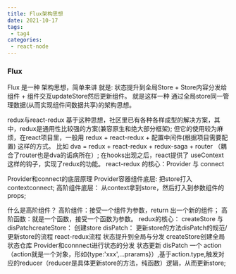 ```yaml
---
title: Flux架构思想
date: 2021-10-17
tags:
 - tag4
categories: 
 - react-node
---
```



### Flux

Flux 是一种 架构思想，简单来讲 就是: 状态提升到全局Store + Store内容分发给组件 + 组件交互updateStore然后更新组件。 就是这样一种 通过全局store同一管理数据(从而实现组件间数据共享)的架构思想。

redux与react-redux
基于这种思想，社区里已有各种各样成型的解决方案，其中，redux是通用性比较强的方案(兼容原生和绝大部分框架); 但它的使用较为麻烦，在react项目里，一般用 redux + react-redux + 配置中间件(根据项目需要配置) 这样的方式。 比如 dva = redux + react-redux + redux-saga + router （耦合了router也是dva的诟病所在）; 在hooks出现之后，react提供了 useContext这样的钩子，实现了redux的功能。 react-redux 的核心：Provider 与 connect

Provider和connect的底层原理
Provider容器组件底层: 把store打入 contextconnect; 高阶组件底层： 从context拿到store，然后打入到参数组件的props;

什么是高阶组件？ 高阶组件：接受一个组件为参数，return 出一个新的组件； 高阶函数：就是一个函数，接受一个函数为参数。
redux的核心：
createStore 与 disPatchcreateStore： 创建store
disPatch： 更新store的方法disPatch的规范/更新store的流程
react-redux流程
状态提升到全局与分发
createStore创建全局状态仓库
Provider和connnect进行状态的分发
状态更新
disPatch 一个 action （action就是一个对象，形如{type:'xxx',...prarams}）,基于action.type,触发对应的reducer（reducer是具体更新store的方法，纯函数）逻辑，从而更新store;